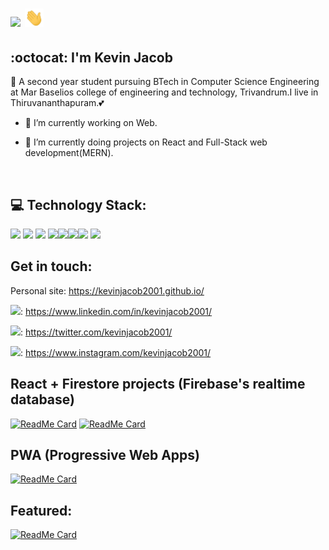 # <img src="https://img.icons8.com/doodle/100/000000/hello--v1.png"/> <img src="https://raw.githubusercontent.com/ABSphreak/ABSphreak/master/gifs/Hi.gif" width="30px">
## :octocat: I'm Kevin Jacob



🙌 A second year student pursuing BTech in Computer Science Engineering at Mar Baselios college of engineering and technology, Trivandrum.I live in       Thiruvananthapuram.💕

- 🔭 I’m currently working on Web.

- 🌱 I’m currently doing projects on React and Full-Stack web development(MERN).
</br>

## :computer: Technology Stack:

  <img src="https://img.icons8.com/color/48/000000/html-5.png"/> <img src="https://img.icons8.com/color/48/000000/css3.png"/> <img src="https://img.icons8.com/dusk/64/000000/javascript.png"/> <img src="https://img.icons8.com/color/48/000000/bootstrap.png"/><img src="https://img.icons8.com/officel/54/000000/react.png"/><img src="https://img.icons8.com/color/58/000000/nodejs.png"/><img src="https://avatars1.githubusercontent.com/u/5658226?s=65&v=4"/>
<img src="https://img.icons8.com/color/48/000000/mongodb.png"/>

## Get in touch:

 Personal site: https://kevinjacob2001.github.io/

<img src="https://img.icons8.com/fluent/35/000000/linkedin-2.png"/>: https://www.linkedin.com/in/kevinjacob2001/

<img src="https://img.icons8.com/fluent/35/000000/twitter.png"/>: https://twitter.com/kevinjacob2001/

<img src="https://img.icons8.com/fluent/35/000000/instagram-new.png"/>: https://www.instagram.com/kevinjacob2001/


## React + Firestore projects (Firebase's realtime database)
[![ReadMe Card](https://github-readme-stats.vercel.app/api/pin/?username=kevinjacob2001&repo=NonStop-ChatApp&theme=shades-of-purple)](https://github.com/kevinjacob2001/NonStop-ChatApp)
[![ReadMe Card](https://github-readme-stats.vercel.app/api/pin/?username=kevinjacob2001&repo=To-do_FIREBASE&theme=shades-of-purple)](https://github.com/kevinjacob2001/To-do_FIREBASE)


## PWA (Progressive Web Apps)
[![ReadMe Card](https://github-readme-stats.vercel.app/api/pin/?username=kevinjacob2001&repo=WeatherApp-PWA&theme=shades-of-purple)](https://github.com/kevinjacob2001/WeatherApp-PWA) 

## Featured:
[![ReadMe Card](https://github-readme-stats.vercel.app/api/pin/?username=kevinjacob2001&repo=CRUD_REST-API&theme=shades-of-purple)](https://github.com/kevinjacob2001/CRUD_REST-API) 



